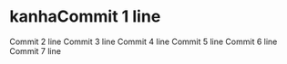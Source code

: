 # kanhaCommit 1 line
Commit 2 line
Commit 3 line
Commit 4 line
Commit 5 line
Commit 6 line
Commit 7 line
